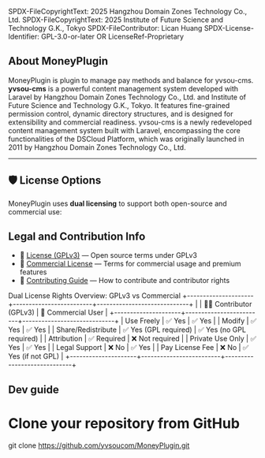 SPDX-FileCopyrightText: 2025 Hangzhou Domain Zones Technology Co., Ltd.
SPDX-FileCopyrightText: 2025 Institute of Future Science and Technology G.K., Tokyo
SPDX-FileContributor: Lican Huang
SPDX-License-Identifier: GPL-3.0-or-later OR LicenseRef-Proprietary
 
## About MoneyPlugin
  
 MoneyPlugin is plugin to manage pay methods and balance for yvsou-cms.
**yvsou-cms** is a powerful content management system developed with Laravel by Hangzhou Domain Zones Technology Co., Ltd. and Institute of Future Science and Technology G.K., Tokyo. It features fine-grained permission control, dynamic directory structures, and is designed for extensibility and commercial readiness.  yvsou-cms is a newly redeveloped content management system built with Laravel, encompassing the core functionalities of the DSCloud Platform, which was originally launched in 2011 by Hangzhou Domain Zones Technology Co., Ltd.

---
  

## 🛡️ License Options

MoneyPlugin uses **dual licensing** to support both open-source and commercial use:

 ## Legal and Contribution Info

- 📜 [License (GPLv3)](./LICENSE.txt) — Open source terms under GPLv3  
- 💼 [Commercial License](./COMMERCIAL-LICENSE.md) — Terms for commercial usage and premium features  
- 🤝 [Contributing Guide](./CONTRIBUTING.md) — How to contribute and contributor rights  


 Dual License Rights Overview: GPLv3 vs Commercial
+---------------------+-------------------------+-----------------------------+
|                     | 👩‍💻 Contributor (GPLv3)  | 💼 Commercial User           |
+---------------------+-------------------------+-----------------------------+
| Use Freely          | ✅ Yes                  | ✅ Yes                      |
| Modify              | ✅ Yes                  | ✅ Yes                      |
| Share/Redistribute  | ✅ Yes (GPL required)   | ✅ Yes (no GPL required)    |
| Attribution         | ✅ Required             | ❌ Not required             |
| Private Use Only    | ✅ Yes                  | ✅ Yes                      |
| Legal Support       | ❌ No                   | ✅ Yes                      |
| Pay License Fee     | ❌ No                   | ✅ Yes (if not GPL)         |
+---------------------+-------------------------+-----------------------------+

## Dev guide

# Clone your repository from GitHub
git clone https://github.com/yvsoucom/MoneyPlugin.git

 
 
 
 
 

 